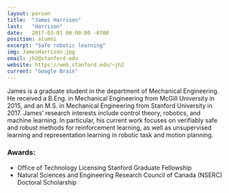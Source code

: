 ```yaml
---
layout: person
title:  "James Harrison"
last:   "Harrison"
date:   2017-03-01 00:00:00 -0700
position: alumni
excerpt: "Safe robotic learning"
img: JamesHarrison.jpg
email: jh2@stanford.edu
website: https://web.stanford.edu/~jh2
current: "Google Brain"
---
```


James is a graduate student in the department of Mechanical Engineering. He received a B.Eng. in Mechanical Engineering from McGill University in 2015, and an M.S. in Mechanical Engineering from Stanford University in 2017. James’ research interests include control theory, robotics, and machine learning. In particular, his current work focuses on verifiably safe and robust methods for reinforcement learning, as well as unsupervised learning and representation learning in robotic task and motion planning. 

### Awards:
- Office of Technology Licensing Stanford Graduate Fellowship
- Natural Sciences and Engineering Research Council of Canada (NSERC) Doctoral Scholarship
